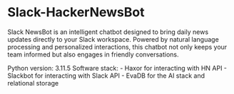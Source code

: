 # Slack-HackerNewsBot
Slack NewsBot is an intelligent chatbot designed to bring daily news updates directly to your Slack workspace. Powered by natural language processing and personalized interactions, this chatbot not only keeps your team informed but also engages in friendly conversations.

Python version: 3.11.5
Software stack:
	- Haxor for interacting with HN API
	- Slackbot for interacting with Slack API
	- EvaDB for the AI stack and relational storage
